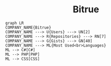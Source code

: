 <h1 align="center">Bitrue</h1>

```mermaid
graph LR
COMPANY_NAME{Bitrue}
COMPANY_NAME ---> U{Users} ---> UN[2]
COMPANY_NAME ---> R{Repositories} ---> RN[7]
COMPANY_NAME ---> G{Gists} ---> GN[40]
COMPANY_NAME ---> ML{Most Used<br>Languages}
ML --> C#[C#]
ML --> PHP[PHP]
ML --> CSS[CSS]
```
